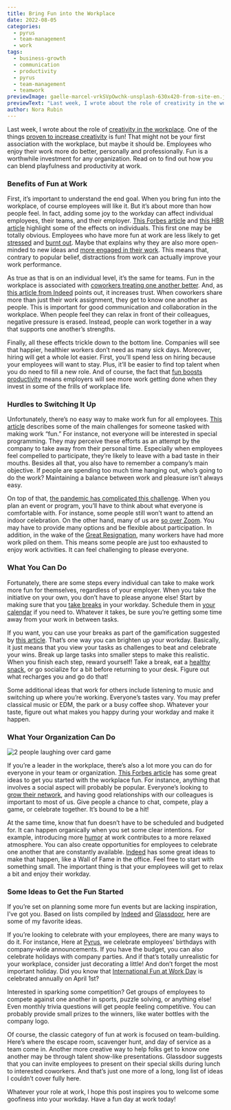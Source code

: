 ```yaml
---
title: Bring Fun into the Workplace
date: 2022-08-05
categories:
  - pyrus
  - team-management
  - work
tags:
  - business-growth
  - communication
  - productivity
  - pyrus
  - team-management
  - teamwork
previewImage: gaelle-marcel-vrkSVpOwchk-unsplash-630x420-from-site-en.jpg
previewText: "Last week, I wrote about the role of creativity in the workplace. One of the things proven to increase creativity is fun! That might not be your first association with the workplace, but maybe it should be. Employees who enjoy their work more do better, personally and professionally. Fun is a worthwhile investment for any organization. Read on to find out how you can blend playfulness and productivity at work."
author: Nora Rubin
---
```

Last week, I wrote about the role of [creativity in the workplace](https://pyrus.com/en/blog/cultivate-creativity-to-unleash-success). One of the things [proven to increase creativity](https://www.emerald.com/insight/content/doi/10.1108/MRR-11-2012-0252/full/html) is fun! That might not be your first association with the workplace, but maybe it should be. Employees who enjoy their work more do better, personally and professionally. Fun is a worthwhile investment for any organization. Read on to find out how you can blend playfulness and productivity at work.

### **Benefits of Fun at Work**

First, it’s important to understand the end goal. When you bring fun into the workplace, of course employees will like it. But it’s about more than how people feel. In fact, adding some joy to the workday can affect individual employees, their teams, and their employer. [This Forbes article](https://www.forbes.com/sites/paycom/2017/02/09/benefits-of-fun-in-the-workplace/) and [this HBR article](https://hbr.org/2022/05/why-work-should-be-fun) highlight some of the effects on individuals. This first one may be totally obvious. Employees who have more fun at work are less likely to get [stressed](https://pyrus.com/en/blog/stressing-out-of-the-office) and [burnt out](https://pyrus.com/en/blog/fighting-the-fires-of-burnout-in-covid-times). Maybe that explains why they are also more open-minded to new ideas and [more engaged in their work](https://www.researchgate.net/publication/298916006_Fun_times_the_relationship_between_fun_and_workplace_engagement). This means that, contrary to popular belief, distractions from work can actually improve your work performance.

As true as that is on an individual level, it’s the same for teams. Fun in the workplace is associated with [coworkers treating one another better](https://www.emerald.com/insight/content/doi/10.1108/MRR-11-2012-0252/full/html). And, as [this article from Indeed](https://www.indeed.com/career-advice/career-development/fun-workplace) points out, it increases trust. When coworkers share more than just their work assignment, they get to know one another as people. This is important for good communication and collaboration in the workplace. When people feel they can relax in front of their colleagues, negative pressure is erased. Instead, people can work together in a way that supports one another’s strengths.

Finally, all these effects trickle down to the bottom line. Companies will see that happier, healthier workers don’t need as many sick days. Moreover, hiring will get a whole lot easier. First, you’ll spend less on hiring because your employees will want to stay. Plus, it’ll be easier to find top talent when you do need to fill a new role. And of course, the fact that [fun boosts productivity](https://www.smf.co.uk/publications/happiness-and-productivity-understanding-the-happy-productive-worker/) means employers will see more work getting done when they invest in some of the frills of workplace life.

### **Hurdles to Switching It Up**

Unfortunately, there’s no easy way to make work fun for all employees. [This article](https://www.forbes.com/sites/lindsaykohler/2020/11/20/when-fun-at-work-backfires/) describes some of the main challenges for someone tasked with making work “fun.” For instance, not everyone will be interested in special programming. They may perceive these efforts as an attempt by the company to take away from their personal time. Especially when employees feel compelled to participate, they’re likely to leave with a bad taste in their mouths. Besides all that, you also have to remember a company’s main objective. If people are spending too much time hanging out, who’s going to do the work? Maintaining a balance between work and pleasure isn’t always easy.

On top of that, [the pandemic has complicated this challenge](https://www.forbes.com/sites/forbesbusinesscouncil/2022/03/16/common-roadblocks-to-making-your-workplace-fun---and-how-to-overcome-them/). When you plan an event or program, you’ll have to think about what everyone is comfortable with. For instance, some people still won’t want to attend an indoor celebration. On the other hand, many of us are [so over Zoom](https://pyrus.com/en/blog/zooming-away-from-virtual-meetings). You may have to provide many options and be flexible about participation. In addition, in the wake of the [Great Resignation](https://en.wikipedia.org/wiki/Great_Resignation), many workers have had more work piled on them. This means some people are just too exhausted to enjoy work activities. It can feel challenging to please everyone.

### **What You Can Do**

Fortunately, there are some steps every individual can take to make work more fun for themselves, regardless of your employer. When you take the initiative on your own, you don’t have to please anyone else! Start by making sure that you [take breaks](https://pyrus.com/en/blog/break-it-up-the-why) in your workday. Schedule them in [your calendar](https://pyrus.com/en/blog/calendar-in-some-productivity) if you need to. Whatever it takes, be sure you’re getting some time away from your work in between tasks.

If you want, you can use your breaks as part of the gamification suggested by [this article](https://hbr.org/2022/05/why-work-should-be-fun). That’s one way you can brighten up your workday. Basically, it just means that you view your tasks as challenges to beat and celebrate your wins. Break up large tasks into smaller steps to make this realistic. When you finish each step, reward yourself! Take a break, eat a [healthy snack](https://pyrus.com/en/blog/foods-to-fuel-your-mind), or go socialize for a bit before returning to your desk. Figure out what recharges you and go do that!

Some additional ideas that work for others include listening to music and switching up where you’re working. Everyone’s tastes vary. You may prefer classical music or EDM, the park or a busy coffee shop. Whatever your taste, figure out what makes you happy during your workday and make it happen.

### **What Your Organization Can Do**

![2 people laughing over card game](big-potato-bQvgtgI3eZo-unsplash-300x200.webp)

If you’re a leader in the workplace, there’s also a lot more you can do for everyone in your team or organization. [This Forbes article](https://www.forbes.com/sites/paycom/2017/02/09/benefits-of-fun-in-the-workplace/) has some great ideas to get you started with the workplace fun. For instance, anything that involves a social aspect will probably be popular. Everyone’s looking to [grow their network](https://pyrus.com/en/blog/building-your-network-in-a-remote-landscape), and having good relationships with our colleagues is important to most of us. Give people a chance to chat, compete, play a game, or celebrate together. It’s bound to be a hit!

At the same time, know that fun doesn’t have to be scheduled and budgeted for. It can happen organically when you set some clear intentions. For example, introducing more [humor](https://pyrus.com/en/blog/no-joke-humor-seriously-boosts-productivity) at work contributes to a more relaxed atmosphere. You can also create opportunities for employees to celebrate one another that are constantly available. [Indeed](https://www.indeed.com/career-advice/career-development/fun-workplace) has some great ideas to make that happen, like a Wall of Fame in the office. Feel free to start with something small. The important thing is that your employees will get to relax a bit and enjoy their workday.

### **Some Ideas to Get the Fun Started**

If you’re set on planning some more fun events but are lacking inspiration, I’ve got you. Based on lists compiled by [Indeed](https://www.indeed.com/career-advice/career-development/fun-workplace) and [Glassdoor](https://www.glassdoor.com/blog/guide/office-fun-activities/), here are some of my favorite ideas.

If you’re looking to celebrate with your employees, there are many ways to do it. For instance, Here at [Pyrus](https://pyrus.com/en), we celebrate employees’ birthdays with company-wide announcements. If you have the budget, you can also celebrate holidays with company parties. And if that’s totally unrealistic for your workplace, consider just decorating a little! And don’t forget the most important holiday. Did you know that [International Fun at Work Day](https://www.google.com/search?q=International+Fun+at+Work+Day) is celebrated annually on April 1st?

Interested in sparking some competition? Get groups of employees to compete against one another in sports, puzzle solving, or anything else! Even monthly trivia questions will get people feeling competitive. You can probably provide small prizes to the winners, like water bottles with the company logo.

Of course, the classic category of fun at work is focused on team-building. Here’s where the escape room, scavenger hunt, and day of service as a team come in. Another more creative way to help folks get to know one another may be through talent show-like presentations. Glassdoor suggests that you can invite employees to present on their special skills during lunch to interested coworkers. And that’s just one more of a long, long list of ideas I couldn’t cover fully here.

Whatever your role at work, I hope this post inspires you to welcome some goofiness into your workday. Have a fun day at work today!